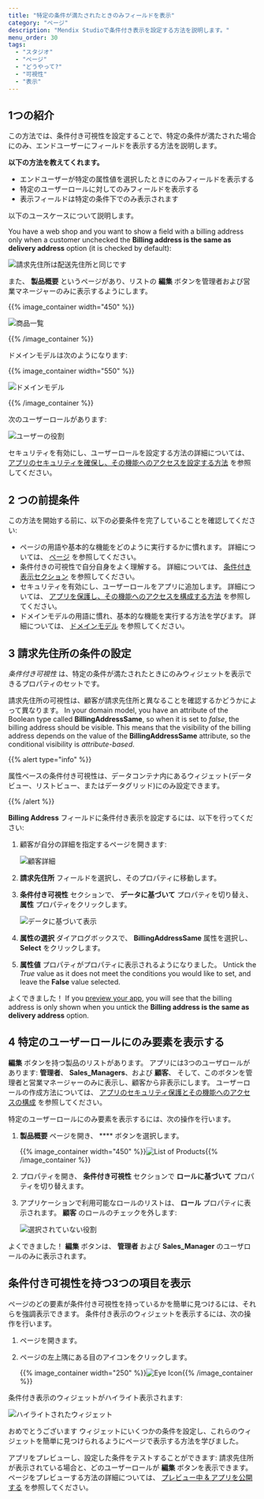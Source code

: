 ```yaml
---
title: "特定の条件が満たされたときのみフィールドを表示"
category: "ページ"
description: "Mendix Studioで条件付き表示を設定する方法を説明します。"
menu_order: 30
tags:
  - "スタジオ"
  - "ページ"
  - "どうやって?"
  - "可視性"
  - "表示"
---
```


## 1つの紹介

この方法では、条件付き可視性を設定することで、特定の条件が満たされた場合にのみ、エンドユーザーにフィールドを表示する方法を説明します。

**以下の方法を教えてくれます。**

* エンドユーザーが特定の属性値を選択したときにのみフィールドを表示する
* 特定のユーザーロールに対してのみフィールドを表示する
* 表示フィールドは特定の条件下でのみ表示されます

以下のユースケースについて説明します。

You have a web shop and you want to show a field with a billing address only when a customer unchecked the **Billing address is the same as delivery address** option (it is checked by default):

![請求先住所は配送先住所と同じです](attachments/pages-how-to-set-visibility/billing-address-same.png)

また、 **製品概要** というページがあり、リストの **編集** ボタンを管理者および営業マネージャーのみに表示するようにします。

{{% image_container width="450" %}}

![商品一覧](attachments/pages-how-to-set-visibility/list-of-products.png)

{{% /image_container %}}

ドメインモデルは次のようになります:

{{% image_container width="550" %}}

![ドメインモデル](attachments/pages-how-to-set-visibility/domain-model.png)

{{% /image_container %}}

次のユーザーロールがあります:

![ユーザーの役割](attachments/pages-how-to-set-visibility/user-roles.png)

セキュリティを有効にし、ユーザーロールを設定する方法の詳細については、 [アプリのセキュリティを確保し、その機能へのアクセスを設定する方法](security-how-to-configure-roles) を参照してください。

## 2 つの前提条件

この方法を開始する前に、以下の必要条件を完了していることを確認してください:

* ページの用語や基本的な機能をどのように実行するかに慣れます。 詳細については、 [ページ](/studio/page-editor) を参照してください。
* 条件付きの可視性で自分自身をよく理解する。 詳細については、 [条件付き表示セクション](/studio/page-editor-widgets-visibility-section) を参照してください。
* セキュリティを有効にし、ユーザーロールをアプリに追加します。 詳細については、 [アプリを保護し、その機能へのアクセスを構成する方法](security-how-to-configure-roles) を参照してください。
* ドメインモデルの用語に慣れ、基本的な機能を実行する方法を学びます。 詳細については、 [ドメインモデル](/studio/domain-models) を参照してください。

## 3 請求先住所の条件の設定

*条件付き可視性* は、特定の条件が満たされたときにのみウィジェットを表示できるプロパティのセットです。

請求先住所の可視性は、顧客が請求先住所と異なることを確認するかどうかによって異なります。 In your domain model, you have an attribute of the Boolean type called **BillingAddressSame**, so when it is set to *false*, the billing address should be visible. This means that the visibility of the billing address depends on the value of the **BillingAddressSame** attribute, so the conditional visibility is *attribute-based*.

{{% alert type="info" %}}

属性ベースの条件付き可視性は、データコンテナ内にあるウィジェット(データビュー、リストビュー、またはデータグリッド)にのみ設定できます。

{{% /alert %}}

**Billing Address** フィールドに条件付き表示を設定するには、以下を行ってください:

1. 顧客が自分の詳細を指定するページを開きます:

    ![顧客詳細](attachments/pages-how-to-set-visibility/customer-page.png)

2. **請求先住所** フィールドを選択し、そのプロパティに移動します。

3. **条件付き可視性** セクションで、 **データに基づいて** プロパティを切り替え、 **属性** プロパティをクリックします。

    ![データに基づいて表示](attachments/pages-how-to-set-visibility/visible-based-on-data.png)

4. **属性の選択** ダイアログボックスで、 **BillingAddressSame** 属性を選択し、 **Select** をクリックします。

5. **属性値** プロパティがプロパティに表示されるようになりました。 Untick the *True* value as it does not meet the conditions you would like to set, and leave the **False** value selected.


よくできました！ If you [preview your app](/studio/publishing-app), you will see that the billing address is only shown when you untick the  **Billing address is the same as delivery address** option.

## 4 特定のユーザーロールにのみ要素を表示する

 **編集** ボタンを持つ製品のリストがあります。 アプリには3つのユーザロールがあります: **管理者**、 **Sales_Managers**、および **顧客**、 そして、このボタンを管理者と営業マネージャーのみに表示し、顧客から非表示にします。 ユーザーロールの作成方法については、 [アプリのセキュリティ保護とその機能へのアクセスの構成](security-how-to-configure-roles) を参照してください。

特定のユーザーロールにのみ要素を表示するには、次の操作を行います。

1. **製品概要** ページを開き、 **** ボタンを選択します。

    {{% image_container width="450" %}}![List of Products](attachments/pages-how-to-set-visibility/list-of-products.png){{% /image_container %}}

2. プロパティを開き、 **条件付き可視性** セクションで **ロールに基づいて** プロパティを切り替えます。

3. アプリケーションで利用可能なロールのリストは、 **ロール** プロパティに表示されます。 **顧客** のロールのチェックを外します:

    ![選択されていない役割](attachments/pages-how-to-set-visibility/unselected-roles.png)

よくできました！ **編集** ボタンは、 **管理者** および **Sales_Manager** のユーザロールのみに表示されます。

## 条件付き可視性を持つ3つの項目を表示

ページのどの要素が条件付き可視性を持っているかを簡単に見つけるには、それらを強調表示できます。 条件付き表示のウィジェットを表示するには、次の操作を行います。

1. ページを開きます。

2. ページの左上隅にある目のアイコンをクリックします。

    {{% image_container width="250" %}}![Eye Icon](attachments/pages-how-to-set-visibility/eye-icon.png){{% /image_container %}}

条件付き表示のウィジェットがハイライト表示されます:

![ハイライトされたウィジェット](attachments/pages-how-to-set-visibility/highlighted-widget.png)

おめでとうございます ウィジェットにいくつかの条件を設定し、これらのウィジェットを簡単に見つけられるようにページで表示する方法を学びました。

アプリをプレビューし、設定した条件をテストすることができます: 請求先住所が表示されている場合と、どのユーザーロールが **編集** ボタンを表示できます。 ページをプレビューする方法の詳細については、 [プレビュー中 & アプリを公開する](/studio/publishing-app) を参照してください。
